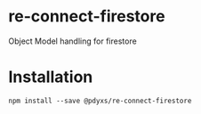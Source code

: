 # re-connect-firestore
Object Model handling for firestore

# Installation
```
npm install --save @pdyxs/re-connect-firestore
```
